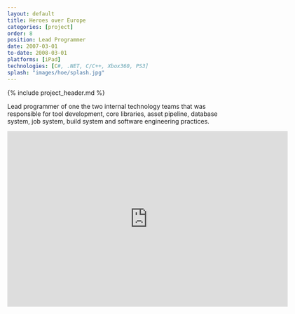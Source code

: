 ```yaml
---
layout: default
title: Heroes over Europe
categories: [project]
order: 8
position: Lead Programmer
date: 2007-03-01
to-date: 2008-03-01
platforms: [iPad]
technologies: [C#, .NET, C/C++, Xbox360, PS3]
splash: "images/hoe/splash.jpg"
---
```


{% include project_header.md %}

Lead programmer of one the two internal technology teams that was responsible for tool development, core libraries, asset pipeline, database system, job system, build system and software engineering practices.

<div class="container text-center video">
    <div class="row">
        <div class="col-md-12">
            <iframe src="http://www.gamespot.com/videos/embed/6215719/" width="640" height="400" frameborder="0" webkitAllowFullScreen mozallowfullscreen allowFullScreen></iframe>
        </div>
    </div>
</div>
